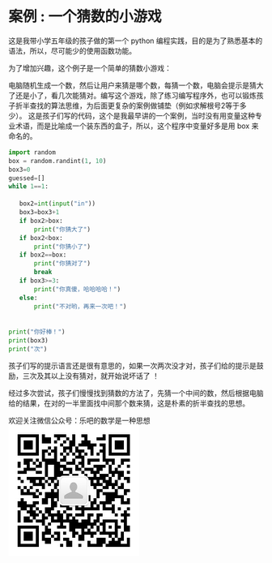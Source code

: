# 案例 : 一个猜数的小游戏

这是我带小学五年级的孩子做的第一个 python 编程实践，目的是为了熟悉基本的语法，所以，尽可能少的使用函数功能。

为了增加兴趣，这个例子是一个简单的猜数小游戏：

电脑随机生成一个数，然后让用户来猜是哪个数，每猜一个数，电脑会提示是猜大了还是小了，看几次能猜对。编写这个游戏，除了练习编写程序外，也可以锻炼孩子折半查找的算法思维，为后面更复杂的案例做铺垫（例如求解根号2等于多少）。
这是孩子们写的代码，这个是我最早讲的一个案例，当时没有用变量这种专业术语，而是比喻成一个装东西的盒子，所以，这个程序中变量好多是用 box 来命名的。

```python
import random
box = random.randint(1, 10)
box3=0
guessed=[]
while 1==1:

   box2=int(input("in"))
   box3=box3+1
   if box2>box:
       print("你猜大了")
   if box2<box:
       print("你猜小了")
   if box2==box:
       print("你猜对了")
       break
   if box3>=3:
       print("你真傻，哈哈哈哈！")
   else:
       print("不对哟，再来一次吧！")
           
 
print("你好棒！")
print(box3)
print("次")
```

孩子们写的提示语言还是很有意思的，如果一次两次没才对，孩子们给的提示是鼓励，三次及其以上没有猜对，就开始说坏话了 ！

经过多次尝试，孩子们慢慢找到猜数的方法了，先猜一个中间的数，然后根据电脑给的结果，在对的一半里面找中间那个数来猜，这是朴素的折半查找的思想。

欢迎关注微信公众号：乐吧的数学是一种思想  
![qr code](/python_teaching/qrcode.jpg)